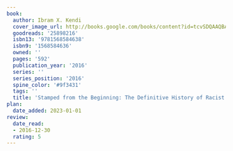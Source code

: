 ```yaml
---
book:
  author: Ibram X. Kendi
  cover_image_url: http://books.google.com/books/content?id=tcvSDQAAQBAJ&printsec=frontcover&img=1&zoom=1&edge=curl&source=gbs_api
  goodreads: '25898216'
  isbn13: '9781568584638'
  isbn9: '1568584636'
  owned: ''
  pages: '592'
  publication_year: '2016'
  series: ''
  series_position: '2016'
  spine_color: '#9f3431'
  tags: ''
  title: 'Stamped from the Beginning: The Definitive History of Racist Ideas in America'
plan:
  date_added: 2023-01-01
review:
  date_read:
  - 2016-12-30
  rating: 5
---
```

